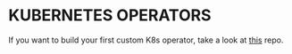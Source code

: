 # KUBERNETES OPERATORS

If you want to build your first custom K8s operator, take a look at <a href="https://github.com/R3DRUN3/k8s-custom-operator-poc">this</a> repo.
